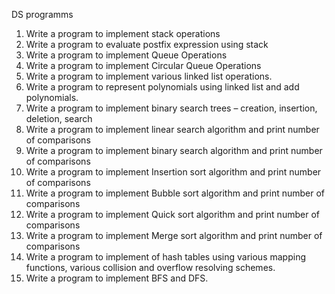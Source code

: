 DS programms

1. Write a program to implement stack operations
2. Write a program to evaluate postfix expression using stack
3. Write a program to implement Queue Operations
4. Write a program to implement Circular Queue Operations
5. Write a program to implement various linked list operations.
6. Write a program to represent polynomials using linked list and add polynomials.
7. Write a program to implement binary search trees – creation, insertion, deletion, search
8. Write a program to implement linear search algorithm and print number of comparisons
9. Write a program to implement binary search algorithm and print number of comparisons
10. Write a program to implement Insertion sort algorithm and print number of comparisons
11. Write a program to implement Bubble sort algorithm and print number of comparisons
12. Write a program to implement Quick sort algorithm and print number of comparisons
13. Write a program to implement Merge sort algorithm and print number of comparisons
14. Write a program to implement of hash tables using various mapping functions, various collision
and overflow resolving schemes.
15. Write a program to implement BFS and DFS.
